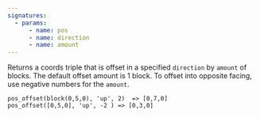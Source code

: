 ```yaml
---
signatures:
  - params:
      - name: pos
      - name: direction
      - name: amount
---
```


Returns a coords triple that is offset in a specified `direction` by `amount` of
blocks. The default offset amount is 1 block. To offset into opposite facing,
use negative numbers for the `amount`.

```scarpet
pos_offset(block(0,5,0), 'up', 2)  => [0,7,0]
pos_offset([0,5,0], 'up', -2 ) => [0,3,0]
```
